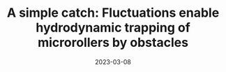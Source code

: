 ---
title: "A simple catch: Fluctuations enable hydrodynamic trapping of microrollers by obstacles"
collection: publications
category: manuscripts
permalink: https://www.science.org/doi/full/10.1126/sciadv.ade0320
excerpt:
date: 2023-03-08
venue: 'Science Advances'
citation: 'van der Wee, E.B., Blackwell, B.C., Usabiaga, F.B., Sokolov, A., Katz, I.T., Delmotte, B., Driscoll, M.M. 2023. "A simple catch: Fluctuations enable hydrodynamic trapping of microrollers by obstacles." Science Advances 9, no. 37. https://www.science.org/doi/10.1126/sciadv.ade0320'
---